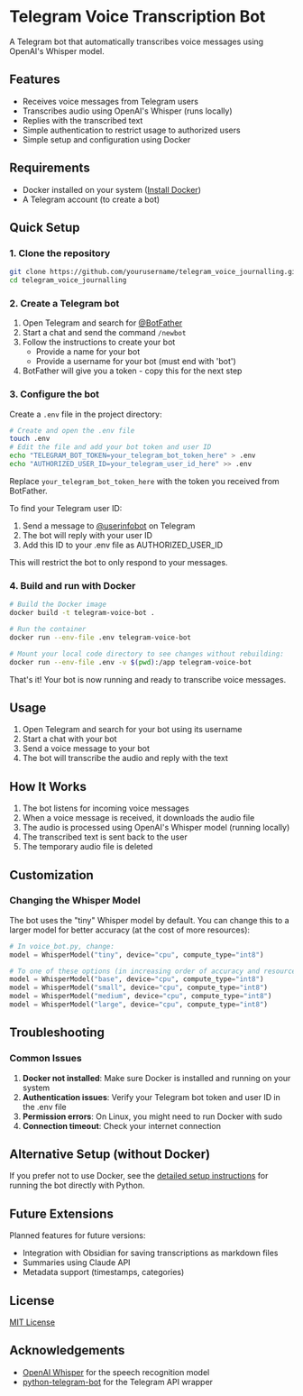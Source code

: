 # Telegram Voice Transcription Bot

A Telegram bot that automatically transcribes voice messages using OpenAI's Whisper model.

## Features

- Receives voice messages from Telegram users
- Transcribes audio using OpenAI's Whisper (runs locally)
- Replies with the transcribed text
- Simple authentication to restrict usage to authorized users
- Simple setup and configuration using Docker

## Requirements

- Docker installed on your system ([Install Docker](https://docs.docker.com/get-docker/))
- A Telegram account (to create a bot)

## Quick Setup

### 1. Clone the repository

```bash
git clone https://github.com/yourusername/telegram_voice_journalling.git
cd telegram_voice_journalling
```

### 2. Create a Telegram bot

1. Open Telegram and search for [@BotFather](https://t.me/BotFather)
2. Start a chat and send the command `/newbot`
3. Follow the instructions to create your bot
   - Provide a name for your bot
   - Provide a username for your bot (must end with 'bot')
4. BotFather will give you a token - copy this for the next step

### 3. Configure the bot

Create a `.env` file in the project directory:

```bash
# Create and open the .env file
touch .env
# Edit the file and add your bot token and user ID
echo "TELEGRAM_BOT_TOKEN=your_telegram_bot_token_here" > .env
echo "AUTHORIZED_USER_ID=your_telegram_user_id_here" >> .env
```

Replace `your_telegram_bot_token_here` with the token you received from BotFather.

To find your Telegram user ID:
1. Send a message to [@userinfobot](https://t.me/userinfobot) on Telegram
2. The bot will reply with your user ID
3. Add this ID to your .env file as AUTHORIZED_USER_ID

This will restrict the bot to only respond to your messages.

### 4. Build and run with Docker

```bash
# Build the Docker image
docker build -t telegram-voice-bot .

# Run the container
docker run --env-file .env telegram-voice-bot

# Mount your local code directory to see changes without rebuilding:
docker run --env-file .env -v $(pwd):/app telegram-voice-bot
```

That's it! Your bot is now running and ready to transcribe voice messages.

## Usage

1. Open Telegram and search for your bot using its username
2. Start a chat with your bot
3. Send a voice message to your bot
4. The bot will transcribe the audio and reply with the text


## How It Works

1. The bot listens for incoming voice messages
2. When a voice message is received, it downloads the audio file
3. The audio is processed using OpenAI's Whisper model (running locally)
4. The transcribed text is sent back to the user
5. The temporary audio file is deleted

## Customization

### Changing the Whisper Model

The bot uses the "tiny" Whisper model by default. You can change this to a larger model for better accuracy (at the cost of more resources):

```python
# In voice_bot.py, change:
model = WhisperModel("tiny", device="cpu", compute_type="int8")

# To one of these options (in increasing order of accuracy and resource usage):
model = WhisperModel("base", device="cpu", compute_type="int8")
model = WhisperModel("small", device="cpu", compute_type="int8")
model = WhisperModel("medium", device="cpu", compute_type="int8")
model = WhisperModel("large", device="cpu", compute_type="int8")
```

## Troubleshooting

### Common Issues

1. **Docker not installed**: Make sure Docker is installed and running on your system
2. **Authentication issues**: Verify your Telegram bot token and user ID in the .env file
3. **Permission errors**: On Linux, you might need to run Docker with sudo
4. **Connection timeout**: Check your internet connection

## Alternative Setup (without Docker)

If you prefer not to use Docker, see the [detailed setup instructions](SETUP_WITHOUT_DOCKER.md) for running the bot directly with Python.

## Future Extensions

Planned features for future versions:
- Integration with Obsidian for saving transcriptions as markdown files
- Summaries using Claude API
- Metadata support (timestamps, categories)

## License

[MIT License](LICENSE)

## Acknowledgements

- [OpenAI Whisper](https://github.com/openai/whisper) for the speech recognition model
- [python-telegram-bot](https://github.com/python-telegram-bot/python-telegram-bot) for the Telegram API wrapper 